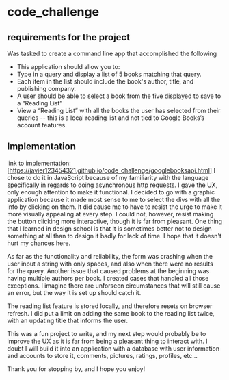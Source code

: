 # code_challenge

## requirements for the project
Was tasked to create a command line app that accomplished the following
  *  This application should allow you to:
  *  Type in a query and display a list of 5 books matching that query.
  *  Each item in the list should include the book's author, title, and publishing company.
  *  A user should be able to select a book from the five displayed to save to a “Reading List”
  *  View a “Reading List” with all the books the user has selected from their queries -- this is a local reading list and not tied to Google Books’s account features.

## Implementation

link to implementation: [https://javier123454321.github.io/code_challenge/googlebooksapi.html]
I chose to do it in JavaScript because of my familiarity with the language specifically in regards to doing asynchronous http requests. I gave the UX, only enough attention to make it functional. I decided to go with a graphic application because it made most sense to me to select the divs with all the info by clicking on them. It did cause me to have to resist the urge to make it more visually appealing at every step. I could not, however, resist making the button clicking more interactive, though it is far from pleasant. One thing that I learned in design school is that it is sometimes better not to design something at all than to design it badly for lack of time. I hope that it doesn't hurt my chances here.

As far as the functionality and reliability, the form was crashing when the user input a string with only spaces, and also when there were no results for the query. Another issue that caused problems at the beginning was having multiple authors per book. I created cases that handled all those exceptions. I imagine there are unforseen circumstances that will still cause an error, but the way it is set up should catch it. 

The reading list feature is stored locally, and therefore resets on browser refresh. I did put a limit on adding the same book to the reading list twice, with an updating title that informs the user.

This was a fun project to write, and my next step would probably be to improve the UX as it is far from being a pleasant thing to interact with. I doubt I will build it into an application with a database with user information and accounts to store it, comments, pictures, ratings, profiles, etc...

Thank you for stopping by, and I hope you enjoy!
